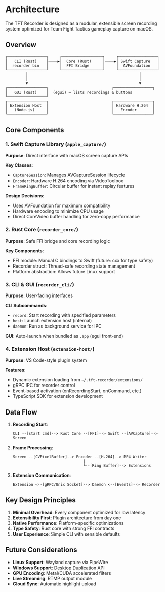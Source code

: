 # Architecture

The TFT Recorder is designed as a modular, extensible screen recording system optimized for Team Fight Tactics gameplay capture on macOS.

## Overview

```
┌─────────────────┐     ┌──────────────────┐     ┌─────────────────┐
│   CLI (Rust)    │────▶│  Core (Rust)     │────▶│ Swift Capture   │
│  recorder bin   │     │  FFI Bridge      │     │  AVFoundation   │
└─────────────────┘     └──────────────────┘     └─────────────────┘
         │                                                 │
         │                                                 │
         ▼                                                 ▼
┌─────────────────┐                            ┌─────────────────┐
│   GUI (Rust)    │  (egui) – lists recordings & buttons
└─────────────────┘
┌─────────────────┐                            ┌─────────────────┐
│ Extension Host  │                            │ Hardware H.264  │
│   (Node.js)     │                            │   Encoder       │
└─────────────────┘                            └─────────────────┘
```

## Core Components

### 1. Swift Capture Library (`apple_capture/`)

**Purpose**: Direct interface with macOS screen capture APIs

**Key Classes**:
- `CaptureSession`: Manages AVCaptureSession lifecycle
- `Encoder`: Hardware H.264 encoding via VideoToolbox
- `FrameRingBuffer`: Circular buffer for instant replay features

**Design Decisions**:
- Uses AVFoundation for maximum compatibility
- Hardware encoding to minimize CPU usage
- Direct CoreVideo buffer handling for zero-copy performance

### 2. Rust Core (`recorder_core/`)

**Purpose**: Safe FFI bridge and core recording logic

**Key Components**:
- FFI module: Manual C bindings to Swift (future: cxx for type safety)
- Recorder struct: Thread-safe recording state management
- Platform abstraction: Allows future Linux support

### 3. CLI & GUI (`recorder_cli/`)

**Purpose**: User-facing interfaces

**CLI Subcommands**:
- `record`: Start recording with specified parameters
- `host`: Launch extension host (internal)
- `daemon`: Run as background service for IPC

**GUI**: Auto-launch when bundled as `.app` (egui front-end)

### 4. Extension Host (`extension-host/`)

**Purpose**: VS Code-style plugin system

**Features**:
- Dynamic extension loading from `~/.tft-recorder/extensions/`
- gRPC IPC for recorder control
- Event-based activation (onRecordingStart, onCommand, etc.)
- TypeScript SDK for extension development

## Data Flow

1. **Recording Start**:
   ```
   CLI --[start cmd]--> Rust Core --[FFI]--> Swift --[AVCapture]--> Screen
   ```

2. **Frame Processing**:
   ```
   Screen --[CVPixelBuffer]--> Encoder --[H.264]--> MP4 Writer
                                  |
                                  └--[Ring Buffer]--> Extensions
   ```

3. **Extension Communication**:
   ```
   Extension <--[gRPC/Unix Socket]--> Daemon <--[Events]--> Recorder
   ```

## Key Design Principles

1. **Minimal Overhead**: Every component optimized for low latency
2. **Extensibility First**: Plugin architecture from day one
3. **Native Performance**: Platform-specific optimizations
4. **Type Safety**: Rust core with strong FFI contracts
5. **User Experience**: Simple CLI with sensible defaults

## Future Considerations

- **Linux Support**: Wayland capture via PipeWire
- **Windows Support**: Desktop Duplication API
- **GPU Encoding**: Metal/CUDA accelerated filters
- **Live Streaming**: RTMP output module
- **Cloud Sync**: Automatic highlight upload